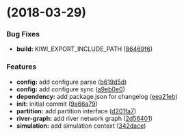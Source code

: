<a name=""></a>
#  (2018-03-29)


### Bug Fixes

* **build:** KIWI_EXPORT_INCLUDE_PATH ([86469f6](https://git.gensh.me/HPCer/hydrology/pnohs/commits/86469f6))


### Features

* **config:** add configure parse ([b619d5d](https://git.gensh.me/HPCer/hydrology/pnohs/commits/b619d5d))
* **config:** add configure sync ([a9eb0e0](https://git.gensh.me/HPCer/hydrology/pnohs/commits/a9eb0e0))
* **dependency:** add package.json for changelog ([eea21eb](https://git.gensh.me/HPCer/hydrology/pnohs/commits/eea21eb))
* **init:** initial commit ([9a66a79](https://git.gensh.me/HPCer/hydrology/pnohs/commits/9a66a79))
* **partition:** add partition interface ([d201fa7](https://git.gensh.me/HPCer/hydrology/pnohs/commits/d201fa7))
* **river-graph:** add river network graph ([2d56401](https://git.gensh.me/HPCer/hydrology/pnohs/commits/2d56401))
* **simulation:** add simulation context ([342dace](https://git.gensh.me/HPCer/hydrology/pnohs/commits/342dace))



